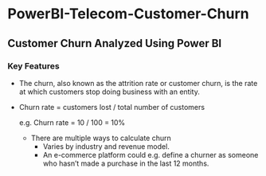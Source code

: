# PowerBI-Telecom-Customer-Churn
## Customer Churn Analyzed Using Power BI

### Key Features
- The churn, also known as the attrition rate or customer churn, is the rate at which customers stop doing business with an entity.
- Churn rate = customers lost / total number of customers

  e.g. Churn rate = 10 / 100 = 10%

  - There are multiple ways to calculate churn
      -	Varies by industry and revenue model.
      -	An e-commerce platform could e.g. define a churner as someone who hasn’t made a purchase in the last 12 months.
  
